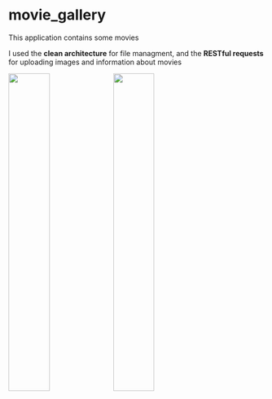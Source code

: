 # movie_gallery

This application contains some movies

I used the <b>clean architecture</b> for file managment, and the <b>RESTful requests</b> for uploading images and information about movies

<img src="https://i.imgur.com/s8U7Kdy.jpg"  width="40%" height="40%">
<img src="https://i.imgur.com/tyKxZMS.jpg"  width="40%" height="40%">

